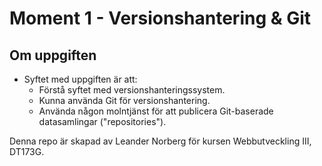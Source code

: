# Moment 1 - Versionshantering & Git
 
## Om uppgiften
* Syftet med uppgiften är att:
    + Förstå syftet med versionshanteringssystem.
    + Kunna använda Git för versionshantering.
    + Använda någon molntjänst för att publicera Git-baserade datasamlingar ("repositories").

Denna repo är skapad av Leander Norberg för kursen Webbutveckling III, DT173G.